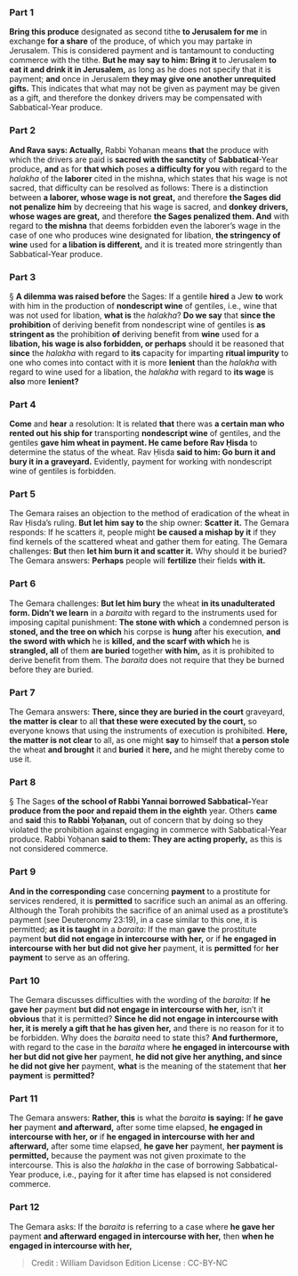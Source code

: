 
### Part 1
<b>Bring this produce</b> designated as second tithe <b>to Jerusalem for me</b> in exchange <b>for a share</b> of the produce, of which you may partake in Jerusalem. This is considered payment and is tantamount to conducting commerce with the tithe. <b>But he may say to him: Bring it</b> to Jerusalem <b>to eat it and drink it in Jerusalem,</b> as long as he does not specify that it is payment; <b>and</b> once in Jerusalem <b>they may give one another unrequited gifts.</b> This indicates that what may not be given as payment may be given as a gift, and therefore the donkey drivers may be compensated with Sabbatical-Year produce.

### Part 2
<b>And Rava says: Actually,</b> Rabbi Yoḥanan means <b>that</b> the produce with which the drivers are paid is <b>sacred with the sanctity</b> of <b>Sabbatical</b>-Year produce, <b>and</b> as for <b>that which</b> poses <b>a difficulty for you</b> with regard to the <i>halakha</i> of the <b>laborer</b> cited in the mishna, which states that his wage is not sacred, that difficulty can be resolved as follows: There is a distinction between <b>a laborer, whose wage is not great,</b> and therefore <b>the Sages did not penalize him</b> by decreeing that his wage is sacred, and <b>donkey drivers, whose wages are great,</b> and therefore <b>the Sages penalized them. And</b> with regard to <b>the mishna</b> that deems forbidden even the laborer’s wage in the case of one who produces wine designated for libation, <b>the stringency of wine</b> used for <b>a libation is different,</b> and it is treated more stringently than Sabbatical-Year produce.

### Part 3
§ <b>A dilemma was raised before</b> the Sages: If a gentile <b>hired</b> a Jew <b>to</b> work with him in the production of <b>nondescript wine</b> of gentiles, i.e., wine that was not used for libation, <b>what is</b> the <i>halakha</i>? <b>Do we say</b> that <b>since the prohibition</b> of deriving benefit from nondescript wine of gentiles is <b>as stringent as</b> the prohibition <b>of</b> deriving benefit from <b>wine</b> used for a <b>libation, his wage is also forbidden, or perhaps</b> should it be reasoned that <b>since</b> the <i>halakha</i> with regard to <b>its</b> capacity for imparting <b>ritual impurity</b> to one who comes into contact with it is more <b>lenient</b> than the <i>halakha</i> with regard to wine used for a libation, the <i>halakha</i> with regard to <b>its wage</b> is <b>also</b> more <b>lenient?</b>

### Part 4
<b>Come</b> and <b>hear</b> a resolution: It is related <b>that</b> there was <b>a certain man who rented out his ship for</b> transporting <b>nondescript wine</b> of gentiles, and the gentiles <b>gave him wheat in payment. He came before Rav Ḥisda</b> to determine the status of the wheat. Rav Ḥisda <b>said to him: Go burn it and bury it in a graveyard.</b> Evidently, payment for working with nondescript wine of gentiles is forbidden.

### Part 5
The Gemara raises an objection to the method of eradication of the wheat in Rav Ḥisda’s ruling. <b>But let him say to</b> the ship owner: <b>Scatter it.</b> The Gemara responds: If he scatters it, people might <b>be caused a mishap by it</b> if they find kernels of the scattered wheat and gather them for eating. The Gemara challenges: <b>But</b> then <b>let him burn it and scatter it.</b> Why should it be buried? The Gemara answers: <b>Perhaps</b> people will <b>fertilize</b> their fields <b>with it.</b>

### Part 6
The Gemara challenges: <b>But let him bury</b> the wheat <b>in its unadulterated form. Didn’t we learn</b> in a <i>baraita</i> with regard to the instruments used for imposing capital punishment: <b>The stone with which</b> a condemned person is <b>stoned, and the tree on which</b> his corpse is <b>hung</b> after his execution, <b>and the sword with which</b> he is <b>killed, and the scarf with which</b> he is <b>strangled, all</b> of them <b>are buried</b> together <b>with him,</b> as it is prohibited to derive benefit from them. The <i>baraita</i> does not require that they be burned before they are buried.

### Part 7
The Gemara answers: <b>There, since they are buried in the court</b> graveyard, <b>the matter is clear</b> to all <b>that these were executed by the court,</b> so everyone knows that using the instruments of execution is prohibited. <b>Here, the matter is not clear</b> to all, as one might <b>say</b> to himself that <b>a person stole</b> the wheat <b>and brought</b> it and <b>buried</b> it <b>here,</b> and he might thereby come to use it.

### Part 8
§ The Sages <b>of the school of Rabbi Yannai borrowed Sabbatical-</b>Year <b>produce from the poor and repaid them in the eighth</b> year. Others <b>came</b> and <b>said</b> this <b>to Rabbi Yoḥanan,</b> out of concern that by doing so they violated the prohibition against engaging in commerce with Sabbatical-Year produce. Rabbi Yoḥanan <b>said to them: They are acting properly,</b> as this is not considered commerce.

### Part 9
<b>And in the corresponding</b> case concerning <b>payment</b> to a prostitute for services rendered, it is <b>permitted</b> to sacrifice such an animal as an offering. Although the Torah prohibits the sacrifice of an animal used as a prostitute’s payment (see Deuteronomy 23:19), in a case similar to this one, it is permitted; <b>as it is taught</b> in a <i>baraita</i>: If the man <b>gave</b> the prostitute payment <b>but did not engage in intercourse with her,</b> or if <b>he engaged in intercourse with her but did not give her</b> payment, it is <b>permitted</b> for <b>her payment</b> to serve as an offering.

### Part 10
The Gemara discusses difficulties with the wording of the <i>baraita</i>: If <b>he gave her</b> payment <b>but did not engage in intercourse with her,</b> isn’t it <b>obvious</b> that it is permitted? <b>Since he did not engage in intercourse with her, it is merely a gift that he has given her,</b> and there is no reason for it to be forbidden. Why does the <i>baraita</i> need to state this? <b>And furthermore,</b> with regard to the case in the <i>baraita</i> where <b>he engaged in intercourse with her but did not give her</b> payment, <b>he did not give her anything, and since he did not give her</b> payment, <b>what</b> is the meaning of the statement that <b>her payment</b> is <b>permitted?</b>

### Part 11
The Gemara answers: <b>Rather, this</b> is what the <i>baraita</i> <b>is saying:</b> If <b>he gave her</b> payment <b>and afterward,</b> after some time elapsed, <b>he engaged in intercourse with her, or</b> if <b>he engaged in intercourse with her and afterward,</b> after some time elapsed, <b>he gave her</b> payment, <b>her payment is permitted,</b> because the payment was not given proximate to the intercourse. This is also the <i>halakha</i> in the case of borrowing Sabbatical-Year produce, i.e., paying for it after time has elapsed is not considered commerce.

### Part 12
The Gemara asks: If the <i>baraita</i> is referring to a case where <b>he gave her</b> payment <b>and afterward engaged in intercourse with her,</b> then <b>when he engaged in intercourse with her,</b>

>Credit : William Davidson Edition
>License : CC-BY-NC
